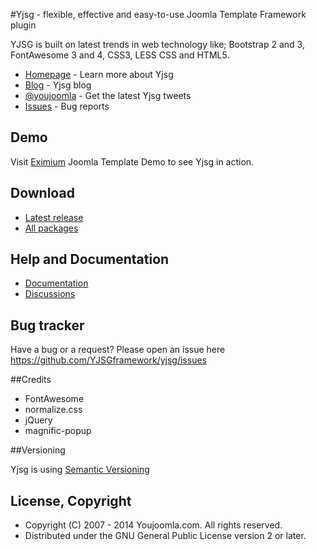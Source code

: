 #Yjsg - flexible, effective and easy-to-use Joomla Template Framework plugin

YJSG is built on latest trends in web technology like; Bootstrap 2 and 3, FontAwesome 3 and 4, CSS3, LESS CSS and HTML5.


* [Homepage](http://yjsimplegrid.com) - Learn more about Yjsg
* [Blog](http://www.youjoomla.com/youjoomla-blog/yjsg-framework-blog.html) - Yjsg blog
* [@youjoomla](https://twitter.com/youjoomla) - Get the latest Yjsg tweets
* [Issues](https://github.com/YJSGframework/yjsg/issues) - Bug reports


## Demo

Visit [Eximium](http://joomlatemplates.youjoomla.info/eximium/) Joomla Template Demo to see Yjsg in action.

## Download


* [Latest release](http://www.youjoomla.com/joomla-extensions/yjsg-joomla-template-framework-plugin.html?opendowns#files_holder)
* [All packages](https://github.com/YJSGframework/yjsg/releases)


## Help and Documentation

* [Documentation](http://yjsimplegrid.com/documentation)
* [Discussions](http://www.youjoomla.com/joomla_support/yjsg-template-framework-plugin/)

## Bug tracker

Have a bug or a request? Please open an issue here https://github.com/YJSGframework/yjsg/issues


##Credits

  * FontAwesome
  * normalize.css
  * jQuery
  * magnific-popup
  
  
##Versioning

  Yjsg is using [Semantic Versioning](http://semver.org/)


## License, Copyright

  * Copyright (C) 2007 - 2014 Youjoomla.com. All rights reserved.
  * Distributed under the GNU General Public License version 2 or later.
